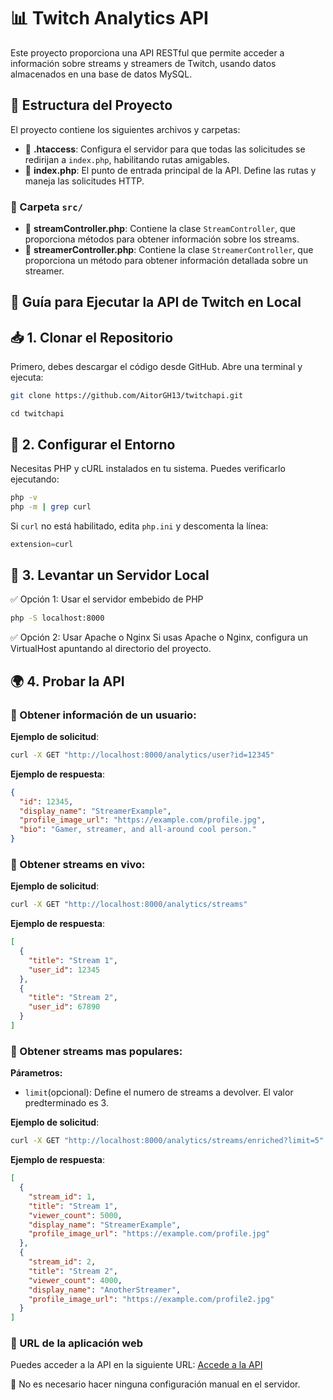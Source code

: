 # 📊 Twitch Analytics API

Este proyecto proporciona una API RESTful que permite acceder a información sobre streams y streamers de Twitch, usando datos almacenados en una base de datos MySQL.

## 📂 Estructura del Proyecto

El proyecto contiene los siguientes archivos y carpetas:

- 📄 **.htaccess**: Configura el servidor para que todas las solicitudes se redirijan a `index.php`, habilitando rutas amigables.
- 📄 **index.php**: El punto de entrada principal de la API. Define las rutas y maneja las solicitudes HTTP.
### 📁 Carpeta `src/`
- 📄 **streamController.php**: Contiene la clase `StreamController`, que proporciona métodos para obtener información sobre los streams.
- 📄 **streamerController.php**: Contiene la clase `StreamerController`, que proporciona un método para obtener información detallada sobre un streamer.
  
## 📌 Guía para Ejecutar la API de Twitch en Local

## 📥 1. Clonar el Repositorio

Primero, debes descargar el código desde GitHub. Abre una terminal y ejecuta:

```bash
git clone https://github.com/AitorGH13/twitchapi.git
```
```bsh
cd twitchapi
```
## 🔧 2. Configurar el Entorno

Necesitas PHP y cURL instalados en tu sistema. Puedes verificarlo ejecutando:

```bash
php -v
php -m | grep curl
```
Si `curl` no está habilitado, edita `php.ini` y descomenta la línea:

```php
extension=curl
```

## 🚀 3. Levantar un Servidor Local 
✅ Opción 1: Usar el servidor embebido de PHP
```bash
php -S localhost:8000
```
✅ Opción 2: Usar Apache o Nginx
Si usas Apache o Nginx, configura un VirtualHost apuntando al directorio del proyecto.

## 🌍 4. Probar la API
### 🔹 Obtener información de un usuario:

**Ejemplo de solicitud**:  
```bash
curl -X GET "http://localhost:8000/analytics/user?id=12345"
```
**Ejemplo de respuesta**:  
```json
{
  "id": 12345,
  "display_name": "StreamerExample",
  "profile_image_url": "https://example.com/profile.jpg",
  "bio": "Gamer, streamer, and all-around cool person."
}
```
### 🔹 Obtener streams en vivo:  

**Ejemplo de solicitud**: 
```bash
curl -X GET "http://localhost:8000/analytics/streams"
```
**Ejemplo de respuesta**:  
```json
[
  {
    "title": "Stream 1",
    "user_id": 12345
  },
  {
    "title": "Stream 2",
    "user_id": 67890
  }
]
```
### 🔹 Obtener streams mas populares: 
 
**Párametros:**
+ `limit`(opcional): Define el numero de streams a devolver. El valor predterminado es 3.

**Ejemplo de solicitud**: 
```bash
curl -X GET "http://localhost:8000/analytics/streams/enriched?limit=5"
```
**Ejemplo de respuesta**:  
```json
[
  {
    "stream_id": 1,
    "title": "Stream 1",
    "viewer_count": 5000,
    "display_name": "StreamerExample",
    "profile_image_url": "https://example.com/profile.jpg"
  },
  {
    "stream_id": 2,
    "title": "Stream 2",
    "viewer_count": 4000,
    "display_name": "AnotherStreamer",
    "profile_image_url": "https://example.com/profile2.jpg"
  }
]
```
### 🔗 URL de la aplicación web

Puedes acceder a la API en la siguiente URL: [Accede a la API](http://twitchanalytics.com.mialias.net/)

💬 No es necesario hacer ninguna configuración manual en el servidor. 





